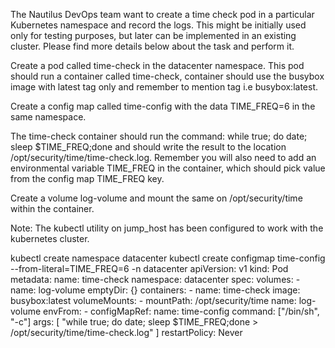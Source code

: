 The Nautilus DevOps team want to create a time check pod in a particular Kubernetes namespace and record the logs. This might be initially used only for testing purposes, but later can be implemented in an existing cluster. Please find more details below about the task and perform it.


Create a pod called time-check in the datacenter namespace. This pod should run a container called time-check, container should use the busybox image with latest tag only and remember to mention tag i.e busybox:latest.

Create a config map called time-config with the data TIME_FREQ=6 in the same namespace.

The time-check container should run the command: while true; do date; sleep $TIME_FREQ;done and should write the result to the location /opt/security/time/time-check.log. Remember you will also need to add an environmental variable TIME_FREQ in the container, which should pick value from the config map TIME_FREQ key.

Create a volume log-volume and mount the same on /opt/security/time within the container.

Note: The kubectl utility on jump_host has been configured to work with the kubernetes cluster.

kubectl create namespace datacenter
kubectl create configmap time-config --from-literal=TIME_FREQ=6 -n datacenter
apiVersion: v1
kind: Pod
metadata:
  name: time-check
  namespace: datacenter
spec:
  volumes:
    - name: log-volume
      emptyDir: {}
  containers:
    - name: time-check
      image: busybox:latest
      volumeMounts:
        - mountPath: /opt/security/time
          name: log-volume
      envFrom:
         - configMapRef:
             name: time-config
      command: ["/bin/sh", "-c"]
      args:
        [
          "while true; do date; sleep $TIME_FREQ;done > /opt/security/time/time-check.log"
        ]
  restartPolicy: Never 